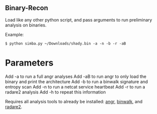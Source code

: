 ## Binary-Recon

Load like any other python script, and pass arguments to run preliminary analysis on binaries.

Example:

`$ python simba.py ~/Downloads/shady.bin -a -n -b -r -aB`

# Parameters

Add -a to run a full angr analyses
Add -aB to run angr to only load the binary and print the architecture
Add -b to run a binwalk signature and entropy scan
Add -n to run a netcat service heartbeat
Add -r to run a radare2 analysis
Add -h to repeat this information

Requires all analysis tools to already be installed: [angr](https://github.com/angr/angr), [binwalk](https://github.com/devttys0/binwalk), and [radare2](https://github.com/radare/radare2).


